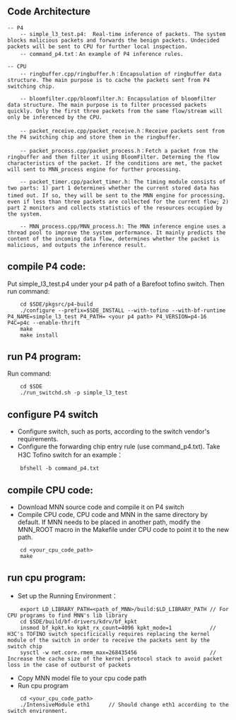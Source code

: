 
## Code Architecture

```
-- P4
	-- simple_l3_test.p4:  Real-time inference of packets. The system blocks malicious packets and forwards the benign packets. Undecided packets will be sent to CPU for further local inspection.
	-- command_p4.txt：An example of P4 inference rules.
		
-- CPU
	-- ringbuffer.cpp/ringbuffer.h：Encapsulation of ringbuffer data structure. The main purpose is to cache the packets sent from P4 switching chip.
	
	-- bloomfilter.cpp/bloomfilter.h: Encapsulation of bloomfilter data structure. The main purpose is to filter processed packets quickly. Only the first three packets from the same flow/stream will only be inferenced by the CPU.
	
	-- packet_receive.cpp/packet_receive.h：Receive packets sent from the P4 switching chip and store them in the ringbuffer. 
	
	-- packet_process.cpp/packet_process.h：Fetch a packet from the ringbuffer and then filter it using BloomFilter. Determing the flow characteristics of the packet. If the conditions are met, the packet will sent to MNN_process engine for further processing.
	
	-- packet_timer.cpp/packet_timer.h: The timing module consists of two parts: 1) part 1 determines whether the current stored data has timed out. If so, they will be sent to the MNN engine for processing，even if less than three packets are collected for the current flow; 2) part 2 monitors and collects statistics of the resources occupied by the system.
	
	-- MNN_process.cpp/MNN_process.h: The MNN inference engine uses a thread pool to improve the system performance. It mainly predicts the content of the incoming data flow, determines whether the packet is malicious, and outputs the inference result.

```

## compile P4 code: 
Put simple_l3_test.p4 under your p4 path of a Barefoot tofino switch. Then run command:
```
	cd $SDE/pkgsrc/p4-build
	./configure --prefix=$SDE_INSTALL --with-tofino --with-bf-runtime P4_NAME=simple_l3_test P4_PATH= <your p4 path> P4_VERSION=p4-16 P4C=p4c --enable-thrift
	make
	make install
```

## run P4 program:
Run command:
```
	cd $SDE
	./run_switchd.sh -p simple_l3_test
```

## configure P4 switch
- Configure switch, such as ports, according to the switch vendor's requirements.  
- Configure the forwarding chip entry rule (use command_p4.txt). Take H3C Tofino switch for an example：
```
	bfshell -b command_p4.txt 
```

## compile CPU code:
- Download MNN source code and compile it on P4 switch  
- Compile CPU code, CPU code and MNN in the same directory by default. If MNN needs to be placed in another path, modify the MNN_ROOT macro in the Makefile under CPU code to point it to the new path.
```
	cd <your_cpu_code_path>
	make
```

## run cpu program:
- Set up the Running Environment：
```
	export LD_LIBRARY_PATH=<path_of_MNN>/build:$LD_LIBRARY_PATH // For CPU programs to find MNN's lib library
	cd $SDE/build/bf-drivers/kdrv/bf_kpkt		
	insmod bf_kpkt.ko kpkt_rx_count=4096 kpkt_mode=1            // H3C's TOFINO switch specificically requires replacing the kernel module of the switch in order to receive the packets sent by the switch chip
	sysctl -w net.core.rmem_max=268435456                       // Increase the cache size of the kernel protocol stack to avoid packet loss in the case of outburst of packets
```
- Copy MNN model file to your cpu code path
- Run cpu program
```
	cd <your_cpu_code_path>
	./IntensiveModule eth1		// Should change eth1 according to the switch environment.
```
